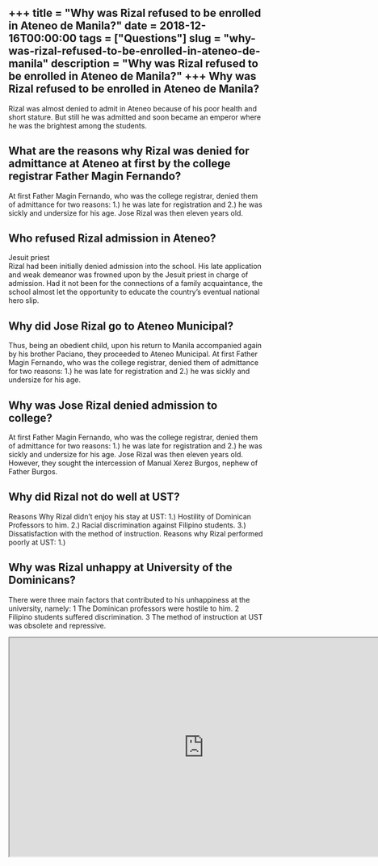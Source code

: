 +++
title = "Why was Rizal refused to be enrolled in Ateneo de Manila?"
date = 2018-12-16T00:00:00
tags = ["Questions"]
slug = "why-was-rizal-refused-to-be-enrolled-in-ateneo-de-manila"
description = "Why was Rizal refused to be enrolled in Ateneo de Manila?"
+++
Why was Rizal refused to be enrolled in Ateneo de Manila?
---------------------------------------------------------

Rizal was almost denied to admit in Ateneo because of his poor health and short stature. But still he was admitted and soon became an emperor where he was the brightest among the students.

What are the reasons why Rizal was denied for admittance at Ateneo at first by the college registrar Father Magin Fernando?
---------------------------------------------------------------------------------------------------------------------------

At first Father Magin Fernando, who was the college registrar, denied them of admittance for two reasons: 1.) he was late for registration and 2.) he was sickly and undersize for his age. Jose Rizal was then eleven years old.

Who refused Rizal admission in Ateneo?
--------------------------------------

Jesuit priest  
Rizal had been initially denied admission into the school. His late application and weak demeanor was frowned upon by the Jesuit priest in charge of admission. Had it not been for the connections of a family acquaintance, the school almost let the opportunity to educate the country’s eventual national hero slip.

Why did Jose Rizal go to Ateneo Municipal?
------------------------------------------

Thus, being an obedient child, upon his return to Manila accompanied again by his brother Paciano, they proceeded to Ateneo Municipal. At first Father Magin Fernando, who was the college registrar, denied them of admittance for two reasons: 1.) he was late for registration and 2.) he was sickly and undersize for his age.

Why was Jose Rizal denied admission to college?
-----------------------------------------------

At first Father Magin Fernando, who was the college registrar, denied them of admittance for two reasons: 1.) he was late for registration and 2.) he was sickly and undersize for his age. Jose Rizal was then eleven years old. However, they sought the intercession of Manual Xerez Burgos, nephew of Father Burgos.

Why did Rizal not do well at UST?
---------------------------------

Reasons Why Rizal didn’t enjoy his stay at UST: 1.) Hostility of Dominican Professors to him. 2.) Racial discrimination against Filipino students. 3.) Dissatisfaction with the method of instruction. Reasons why Rizal performed poorly at UST: 1.)

Why was Rizal unhappy at University of the Dominicans?
------------------------------------------------------

There were three main factors that contributed to his unhappiness at the university, namely: 1 The Dominican professors were hostile to him. 2 Filipino students suffered discrimination. 3 The method of instruction at UST was obsolete and repressive.

<iframe allow="accelerometer; autoplay; clipboard-write; encrypted-media; gyroscope; picture-in-picture" allowfullscreen="" class="__youtube_prefs__  epyt-is-override  no-lazyload" data-no-lazy="1" data-origheight="433" data-origwidth="770" data-skipgform_ajax_framebjll="" height="433" id="_ytid_74771" loading="lazy" src="https://www.youtube.com/embed/jLd4ELtZ40I?enablejsapi=1&autoplay=0&cc_load_policy=0&cc_lang_pref=&iv_load_policy=1&loop=0&modestbranding=0&rel=1&fs=1&playsinline=0&autohide=2&theme=dark&color=red&controls=1&" title="YouTube player" width="770"></iframe>